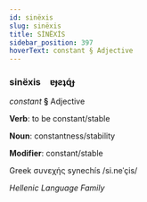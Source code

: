 ```yaml
---
id: sinëxis
slug: sinëxis
title: SİNËXİS
sidebar_position: 397
hoverText: constant § Adjective
---
```


### sinëxis&emsp;<span kind="abugida">ɐɟƨʇɋ́ɟ</span>

*constant* **§** Adjective

**Verb**: to be constant/stable

**Noun**: constantness/stability

**Modifier**: constant/stable

Greek συνεχής synechís /si.neˈçis/

*Hellenic Language Family*